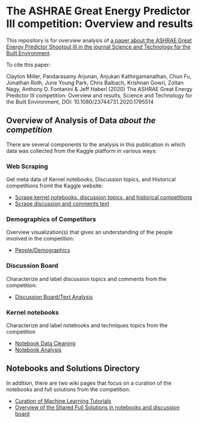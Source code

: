 # The ASHRAE Great Energy Predictor III competition: Overview and results
This repository is for overview analysis of [a paper about the ASHRAE Great Energy Predictor Shootout III in the journal Science and Technology for the Built Environment](https://www.tandfonline.com/doi/full/10.1080/23744731.2020.1795514).

To cite this paper:

Clayton Miller, Pandarasamy Arjunan, Anjukan Kathirgamanathan, Chun Fu, Jonathan Roth, June Young Park, Chris Balbach, Krishnan Gowri, Zoltan Nagy, Anthony D. Fontanini & Jeff Haberl (2020) The ASHRAE Great Energy Predictor III competition: Overview and results, Science and Technology for the Built Environment, DOI: 10.1080/23744731.2020.1795514

## Overview of Analysis of Data *about the competition*
There are several components to the analysis in this publication in which data was collected from the Kaggle platform in various ways:

### Web Scraping 
Get meta data of Kernel notebooks, Discussion topics, and Historical competitions fromt the Kaggle website:
- [Scrape kernel notebooks, discussion topics, and historical competitions](WebScraping/Kaggle_WebScraping.ipynb)
- [Scrape discussion and comments text](WebScraping/Kaggle_WebScraping_Discussions.ipynb)
   
### Demographics of Competitors
Overview visualization(s) that gives an understanding of the people involved in the competition:
- [People/Demographics](Demographics/Map.ipynb)
   
### Discussion Board
Characterize and label discussion topics and comments from the competition:
- [Discussion Board/Text Analysis](DiscussionBoard/DiscussionAnalysis.ipynb)

### Kernel notebooks
Characterize and label notebooks and techniques topics from the competition
- [Notebook Data Cleaning](KernelNotebook/NotebookDataCleaning.ipynb) 
- [Notebook Analysis](KernelNotebook/Combined%20bar%20charts.ipynb) 

## Notebooks and Solutions Directory
In addition, there are two wiki pages that focus on a curation of the notebooks and full solutions from the competition:
- [Curation of Machine Learning Tutorials](https://github.com/buds-lab/ashrae-great-energy-predictor-3-overview-analysis/wiki/Curation-of-Machine-Learning-Tutorials)
- [Overview of the Shared Full Solutions in notebooks and discussion board](https://github.com/buds-lab/ashrae-great-energy-predictor-3-overview-analysis/wiki/Shared-solutions-in-kernel-notebooks-and-discussion-board)

